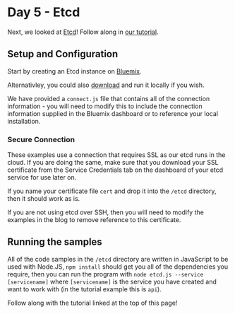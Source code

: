 # Day 5 - Etcd
Next, we looked at [Etcd](https://coreos.com/etcd/)! Follow along in [our tutorial](https://developer.ibm.com/clouddataservices/2016/10/31/7-databases-7-days-etcd/).

## Setup and Configuration
Start by creating an Etcd instance on [Bluemix](https://bluemix.com/).

Alternativley, you could also [download](https://github.com/coreos/etcd) and run it locally if you wish.

We have provided a `connect.js` file that contains all of the connection information - you will need to modify this to include the connection information supplied in the Bluemix dashboard or to reference your local installation.

### Secure Connection
These examples use a connection that requires SSL as our etcd runs in the cloud. If you are doing the same, make sure that you download your SSL certificate from the Service Credentials tab on the dashboard of your etcd service for use later on.

If you name your certificate file `cert` and drop it into the `/etcd` directory, then it should work as is.

If you are not using etcd over SSH, then you will need to modify the examples in the blog to remove reference to this certificate.

## Running the samples
All of the code samples in the `/etcd` directory are written in JavaScript to be used with Node.JS, `npm install` should get you all of the dependencies you require, then you can run the program with `node etcd.js --service [servicename]` where `[servicename]` is the service you have created and want to work with (in the tutorial example this is `api`).

Follow along with the tutorial linked at the top of this page!
